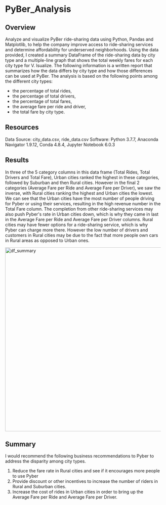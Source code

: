 # PyBer_Analysis

## Overview
Analyze and visualize PyBer ride-sharing data using Python, Pandas and Matplotlib, to help the company improve access to ride-sharing services and determine affordability for underserved neighborhoods. Using the data provided, I created a summary DataFrame of the ride-sharing data by city type and a multiple-line graph that shows the total weekly fares for each city type for V. Isualize. The following information is a written report that summarizes how the data differs by city type and how those differences can be used at PyBer.
The analysis is based on the following points among the different city types:
- the percentage of total rides,
- the percentage of total drivers,
- the percentage of total fares,
- the average fare per ride and driver,
- the total fare by city type.

## Resources
Data Source: city_data.csv, ride_data.csv
Software: Python 3.7.7, Anaconda Navigator 1.9.12, Conda 4.8.4, Jupyter Notebook 6.0.3

## Results
In three of the 5 category columns in this data frame (Total Rides, Total Drivers and Total Fare), Urban cities ranked the highest in these categories, followed by Suburban and then Rural cities. However in the final 2 categories (Average Fare per Ride and Average Fare per Driver), we saw the inverse, with Rural cities ranking the highest and Urban cities the lowest. We can see that the Urban cities have the most number of people driving for Pyber or using their services, resulting in the high revenue number in the Total Fare column. The completion from other ride-sharing services may also push Pyber's rate in Urban cities down, which is why they came in last in the Average Fare per Ride and Average Fare per Driver columns. Rural cities may have fewer options for a ride-sharing service, which is why Pyber can charge more there. However the low number of drivers and customers in Rural cities may be due to the fact that more people own cars in Rural areas as opposed to Urban ones.

<img width="595" alt="df_summary" src="https://user-images.githubusercontent.com/88937178/133907657-5ef9ecf1-cecc-4ab4-a64b-a08372fa305a.png">

## Summary
I would recommend the following business recommendations to Pyber to address the disparity among city types.
1. Reduce the fare rate in Rural cities and see if it encourages more people to use Pyber
2. Provide discount or other incentives to increase the number of riders in Rural and Suburban cities.
3. Increase the cost of rides in Urban cities in order to bring up the Average Fare per Ride and Average Fare per Driver.
